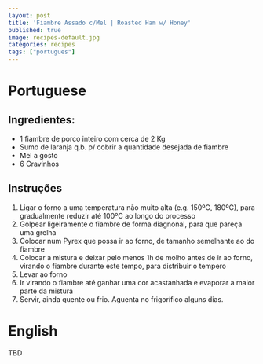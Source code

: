 ```yaml
---
layout: post
title: 'Fiambre Assado c/Mel | Roasted Ham w/ Honey'
published: true
image: recipes-default.jpg
categories: recipes
tags: ["portugues"]
---
```


# Portuguese
## Ingredientes:
- 1 fiambre de porco inteiro com cerca de 2 Kg
- Sumo de laranja q.b. p/ cobrir a quantidade desejada de fiambre
- Mel a gosto
- 6 Cravinhos

## Instruções
1. Ligar o forno a uma temperatura não muito alta (e.g. 150ºC, 180ºC), para gradualmente reduzir até 100ºC ao longo do processo
1. Golpear ligeiramente o fiambre de forma diagnonal, para que pareça uma grelha
1. Colocar num Pyrex que possa ir ao forno, de tamanho semelhante ao do fiambre
1. Colocar a mistura e deixar pelo menos 1h de molho antes de ir ao forno, virando o fiambre durante este tempo, para distribuir o tempero
1. Levar ao forno
1. Ir virando o fiambre até ganhar uma cor acastanhada e evaporar a maior parte da mistura
1. Servir, ainda quente ou frio. Aguenta no frigorífico alguns dias. 

# English
TBD
